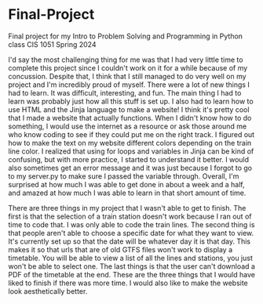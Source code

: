 # Final-Project

Final project for my Intro to Problem Solving and Programming in Python class CIS 1051 Spring 2024

I'd say the most challenging thing for me was that I had very little time to
complete this project since I couldn't work on it for a while because of my
concussion. Despite that, I think that I still managed to do very well on my
project and I'm incredibly proud of myself. There were a lot of new things
I had to learn. It was difficult, interesting, and fun. The main thing I had to
learn was probably just how all this stuff is set up. I also had to learn how
to use HTML and the Jinja language to make a website! I think it's pretty cool that I
made a website that actually functions. When I didn't know how to do something, I
would use the internet as a resource or ask those around me who know coding to see if
they could put me on the right track. I figured out how to make the text on
my website different colors depending on the train line color. I realized
that using for loops and variables in Jinja can be kind of confusing, but with more
practice, I started to understand it better. I would also sometimes get an error
message and it was just because I forgot to go to my server.py to make sure I passed
the variable through. Overall, I'm surprised at how much I was able to get
done in about a week and a half, and amazed at how much I was able to learn in
that short amount of time.

There are three things in my project that I wasn't able to get to finish. The first
is that the selection of a train station doesn't work because I ran out of time
to code that. I was only able to code the train lines. The second thing is that
people aren't able to choose a specific date for what they want to view. It's
currently set up so that the date will be whatever day it is that day. This makes
it so that urls that are of old GTFS files won't work to display a timetable. You
will be able to view a list of all the lines and stations, you just won't be able
to select one. The last things is that the user can't download a PDF of the
timetable at the end. These are the three things that I would have liked to finish
if there was more time. I would also like to make the website look aesthetically
better.
